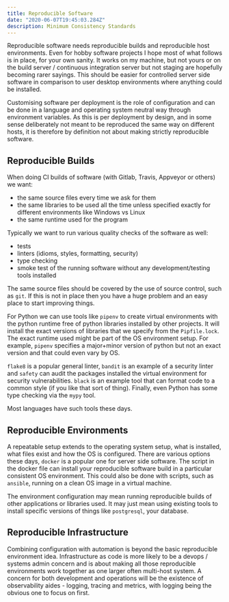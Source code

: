 ```yaml
---
title: Reproducible Software
date: "2020-06-07T19:45:03.284Z"
description: Minimum Consistency Standards
---
```


Reproducible software needs reproducible builds and reproducible host environments. Even for hobby software projects
I hope most of what follows is in place, for your own sanity. It works on my machine, but not yours or on the build
server / continuous integration server but not staging are hopefully becoming rarer sayings. This should be
easier for controlled server side software in comparison to user desktop environments where anything
could be installed.

Customising software per deployment is the role of configuration and can be done in a language and operating system
neutral way through environment variables. As this is per deployment by design, and in some sense deliberately not
meant to be reproduced the same way on different hosts, it is therefore by definition not about making strictly
reproducible software.


## Reproducible Builds

When doing CI builds of software (with Gitlab, Travis, Appveyor or others) we want:

- the same source files every time we ask for them
- the same libraries to be used all the time unless specified exactly for different environments like Windows vs Linux
- the same runtime used for the program

Typically we want to run various quality checks of the software as well:
- tests
- linters (idioms, styles, formatting, security)
- type checking
- smoke test of the running software without any development/testing tools installed

The same source files should be covered by the use of source control, such as `git`. If this is not in place then you
have a huge problem and an easy place to start improving things.

For Python we can use tools like `pipenv` to create virtual environments with the python runtime free of python
libraries installed by other projects. It will install the exact versions of libraries that we specify from the
`Pipfile.lock`. The exact runtime used might be part of the OS environment setup. For example, `pipenv` specifies a
major+minor version of python but not an exact version and that could even vary by OS.

`flake8` is a popular general linter, `bandit` is an example of a security linter and `safety` can audit the packages
installed the virtual environment for security vulnerabilities. `black` is an example tool that can format code to a
common style (if you like that sort of thing). Finally, even Python has some type checking via the `mypy` tool.

Most languages have such tools these days.


## Reproducible Environments

A repeatable setup extends to the operating system setup, what is installed, what files exist and how the OS is
configured. There are various options these days, `docker` is a popular one for server side software. The script in
the docker file can install your reproducible software build in a particular consistent OS environment. This could
also be done with scripts, such as `ansible`, running on a clean OS image in a virtual machine.

The environment configuration may mean running reproducible builds of other applications or libraries used. It may
just mean using existing tools to install specific versions of things like `postgresql`, your database.


## Reproducible Infrastructure

Combining configuration with automation is beyond the basic reproducible environment idea. Infrastructure as code is
more likely to be a devops / systems admin concern and is about making all those reproducible environments work
together as one larger often multi-host system. A concern for both development and operations will be the existence
of observability aides - logging, tracing and metrics, with logging being the obvious one to focus on first.
